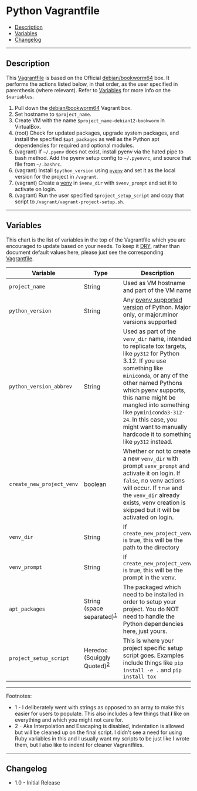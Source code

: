 # Python Vagrantfile

* [Description](#description)
* [Variables](#variables)
* [Changelog](#changelog)

---
## Description

This [Vagrantfile](Vagrantfile) is based on the Official [debian/bookworm64](https://app.vagrantup.com/debian/boxes/bookworm64) box. It performs the actions listed below, in that order, as the user specified in parenthesis (where relevant). Refer to [Variables](#variables) for more info on the `$variables`.

  1. Pull down the [debian/bookworm64](https://app.vagrantup.com/debian/boxes/bookworm64) Vagrant box.
  2. Set hostname to `$project_name`.
  3. Create VM with the name `$project_name-debian12-bookworm` in VirtualBox.
  4. (root) Check for updated packages, upgrade system packages, and install the specified `$apt_packages` as well as the Python apt dependencies for required and optional modules.
  5. (vagrant) If `~/.pyenv` does not exist, install pyenv via the hated pipe to bash method. Add the pyenv setup config to `~/.pyenvrc`, and source that file from `~/.bashrc`.
  6. (vagrant) Install `$python_version` using [`pyenv`](https://github.com/pyenv/pyenv/blob/master/COMMANDS.md#pyenv-install) and set it as the local version for the project in `/vagrant`.
  7. (vagrant) Create a [venv](https://docs.python.org/3/library/venv.html#creating-virtual-environments) in `$venv_dir` with `$venv_prompt` and set it to activate on login.
  8. (vagrant) Run the user specified `$project_setup_script` and copy that script to `/vagrant/vagrant-project-setup.sh`.

---
## Variables

This chart is the list of variables in the top of the Vagrantfile which you are encouraged to update based on your needs. To keep it [DRY](https://en.wikipedia.org/wiki/Don%27t_repeat_yourself), rather than document default values here, please just see the corresponding [Vagrantfile](Vagrantfile).

| Variable | Type | Description |
| --- | --- | --- |
| `project_name` | String | Used as VM hostname and part of the VM name |
| `python_version` | String | Any [pyenv supported version](https://github.com/pyenv/pyenv/tree/master/plugins/python-build/share/python-build) of Python. Major only, or major.minor versions supported |
| `python_version_abbrev` | String | Used as part of the `venv_dir` name, intended to replicate tox targets, like `py312` for Python 3.12. If you use something like `miniconda`, or any of the other named Pythons which pyenv supports, this name might be mangled into something like `pyminiconda3-312-24`. In this case, you might want to manually hardcode it to something like `py312` instead. |
| `create_new_project_venv` | boolean | Whether or not to create a new `venv_dir` with prompt `venv_prompt` and activate it on login. If `false`, no venv actions will occur. If `true` and the `venv_dir` already exists, venv creation is skipped but it will be activated on login. |
| `venv_dir` | String | If `create_new_project_venv` is true, this will be the path to the directory |
| `venv_prompt` | String | If `create_new_project_venv` is true, this will be the prompt in the venv. |
| `apt_packages` | String (space separated)<sup>[1](#1)</sup> | The packaged which need to be installed in order to setup your project. You do NOT need to handle the Python dependencies here, just yours. |
| `project_setup_script` | Heredoc (Squiggly Quoted)<sup>[2](#2)</sup> | This is where your project specific setup script goes. Examples include things like `pip install -e .` and `pip install tox` |

---
Footnotes:

  * <a id=1>1</a> - I deliberately went with strings as opposed to an array to make this easier for users to populate. This also includes a few things that **_I_** like on everything and which you might not care for.
  * <a id=2>2</a> - Aka Interpolation and Esacaping is disabled, indentation is allowed but will be cleaned up on the final script. I didn't see a need for using Ruby variables in this and I usually want my scripts to be just like I wrote them, but I also like to indent for cleaner Vagrantfiles.

---
## Changelog

* 1.0 - Initial Release
